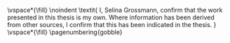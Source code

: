 <!-- This page is for an official declaration. -->


\vspace*{\fill}
\noindent
\textit{
I, Selina Grossmann, confirm that the work presented in this thesis is my own. Where information has been derived from other sources, I confirm that this has been indicated in the thesis.
}
\vspace*{\fill}
\pagenumbering{gobble}
